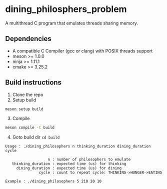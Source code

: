 # dining_philosphers_problem
A multithread C program that emulates threads sharing memory. 

## Dependencies
* A compatible C Compiler (gcc or clang) with POSIX threads support
* meson >= 1.0.0
* ninja >= 1.11.1
* cmake >= 3.25.2

## Build instructions

1. Clone the repo
2. Setup build 

```sh
meson setup build
```

3. Compile

```sh
meson compile -C build
```

4. Goto build dir `cd build`

```
Usage : ./dining_philosophers n thinking_duration dining_duration cycle

                   n : number of philosophers to emulate
   thinking_duration : expected time (us) for thinking
     dining_duration : expected time (us) for dining
               cycle : count to repeat cycle: THINKING->HUNGER->EATING

Example : ./dining_philosophers 5 210 20 10
```
